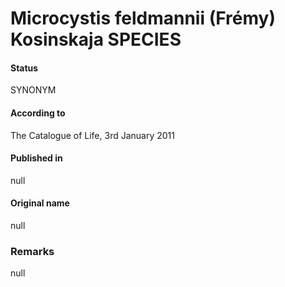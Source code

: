 Microcystis feldmannii (Frémy) Kosinskaja SPECIES
=======

#### Status
SYNONYM

#### According to
The Catalogue of Life, 3rd January 2011

#### Published in
null

#### Original name
null

### Remarks
null